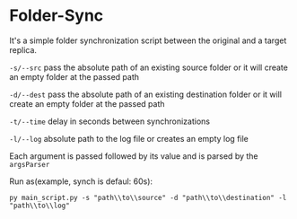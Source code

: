 # Folder-Sync
It's a simple folder synchronization script between the original and a target replica.

`-s/--src` pass the absolute path of an existing source folder or it will create an empty folder at the passed path 

`-d/--dest` pass the absolute path of an existing destination folder or it will create an empty folder at the passed path

`-t/--time` delay in seconds between synchronizations

`-l/--log` absolute path to the log file or creates an empty log file

Each argument is passed followed by its value and is parsed by the `argsParser`

Run as(example, synch is defaul: 60s):
```
py main_script.py -s "path\\to\\source" -d "path\\to\\destination" -l "path\\to\\log"
```
